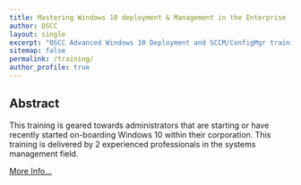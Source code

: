 ```yaml
---
title: Mastering Windows 10 deployment & Management in the Enterprise
author: OSCC
layout: single
excerpt: "OSCC Advanced Windows 10 Deployment and SCCM/ConfigMgr training."
sitemap: false
permalink: /training/
author_profile: true
---
```

## Abstract ##
This training is geared towards administrators that are starting or have recently started on-boarding Windows 10 within their corporation. This training is delivered by 2 experienced professionals in the systems management field.

[More Info...](http://www.oscc.be/Blog/Post/15/Win10Deploymenttraining)